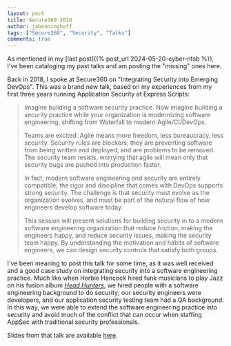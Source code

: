 ```yaml
---
layout: post
title: Secure360 2018
author: jabenninghoff
tags: ["Secure360", "Security", "Talks"]
comments: true
---
```

As mentioned in my [last post]({% post_url 2024-05-20-cyber-ntsb %}), I've been cataloging my past talks and am posting the "missing" ones here.

Back in 2018, I spoke at Secure360 on "Integrating Security into Emerging DevOps". This was a brand new talk, based on my experiences from my first three years running Application Security at Express Scripts:

> Imagine building a software security practice. Now imagine building a security practice while your organization is modernizing software engineering, shifting from Waterfall to modern Agile/CI/DevOps.
>
> Teams are excited. Agile means more freedom, less bureaucracy, less security. Security rules are blockers; they are preventing software from being written and deployed, and are problems to be removed. The security team resists, worrying that agile will mean only that security bugs are pushed into production faster.
>
> In fact, modern software engineering and security are entirely compatible; the rigor and discipline that comes with DevOps supports strong security. The challenge is that security must evolve as the organization evolves, and must be part of the natural flow of how engineers develop software today.
>
> This session will present solutions for building security in to a modern software engineering organization that reduce friction, making the engineers happy, and reduce security issues, making the security team happy. By understanding the motivation and habits of software engineers, we can design security controls that satisfy both groups.

I've been meaning to post this talk for some time, as it was well received and a good case study on integrating security into a software engineering practice. Much like when Herbie Hancock hired funk musicians to play Jazz on his fusion album [*Head Hunters*](https://en.wikipedia.org/wiki/Head_Hunters), we hired people with a software engineering background to do security; our security engineers were developers, and our application security testing team had a QA background. In this way, we were able to extend the software engineering practice into security and avoid much of the conflict that can occur when staffing AppSec with traditional security professionals.

Slides from that talk are available [here](/assets/security-devops-benninghoff-secure360-2018.pdf).
